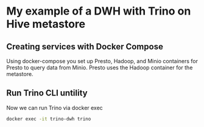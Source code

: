 # My example of a DWH with Trino on Hive metastore
## Creating services with Docker Compose

Using docker-compose you set up Presto, Hadoop, and Minio containers for Presto to query data from Minio. Presto uses the Hadoop container for the metastore.

## Run Trino CLI untility
Now we can run Trino via docker exec
``` bash
docker exec -it trino-dwh trino